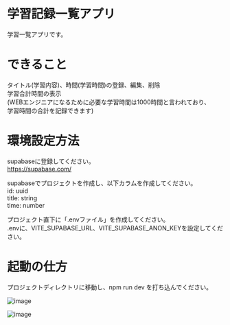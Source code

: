 # 学習記録一覧アプリ
学習一覧アプリです。

# できること
タイトル(学習内容)、時間(学習時間)の登録、編集、削除  
学習合計時間の表示  
(WEBエンジニアになるために必要な学習時間は1000時間と言われており、  
学習時間の合計を記録できます)

# 環境設定方法
supabaseに登録してください。  
https://supabase.com/

supabaseでプロジェクトを作成し、以下カラムを作成してください。  
id: uuid  
title: string  
time: number  

プロジェクト直下に「.envファイル」を作成してください。  
.envに、VITE_SUPABASE_URL、VITE_SUPABASE_ANON_KEYを設定してください。  

# 起動の仕方
プロジェクトディレクトリに移動し、npm run dev を打ち込んでください。  

![image](https://github.com/user-attachments/assets/3385a618-6c5e-46e1-80b3-fd91bf4e1f6f)  

![image](https://github.com/user-attachments/assets/95626a5d-da80-4793-b171-40567cfc8362)
